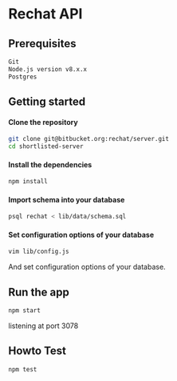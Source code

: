 # Rechat API

## Prerequisites

```bash
Git
Node.js version v8.x.x
Postgres
```
## Getting started

#### Clone the repository

```bash
git clone git@bitbucket.org:rechat/server.git
cd shortlisted-server
```

#### Install the dependencies

```bash
npm install
```
#### Import schema into your database
```bash
psql rechat < lib/data/schema.sql
```

#### Set configuration options of your database

```bash
vim lib/config.js
```
And set configuration options of your database.

## Run the app
```bash
npm start
```
listening at port 3078

## Howto Test

```bash
npm test
```
